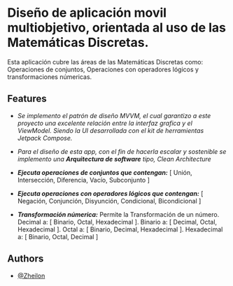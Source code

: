 
# Diseño de aplicación movil multiobjetivo, orientada al uso de las Matemáticas Discretas.

Esta aplicación cubre las áreas de las Matemáticas Discretas como:
Operaciones de conjuntos, Operaciones con operadores lógicos y transformaciones númericas.


## Features

- *Se implemento el patrón de diseño MVVM, el cual garantizo a este proyecto una excelente relación entre la interfaz grafica y el ViewModel. Siendo la UI desarrollada con el kit de herramientas Jetpack Compose.*

- *Para el diseño de esta app, con el fin de hacerla escalar y sostenible se implemento una ***Arquitectura de software*** tipo, Clean Architecture*

- ***Ejecuta operaciones de conjuntos que contengan:*** [ Unión, Intersección, Diferencia, Vacío, Subconjunto ]

- ***Ejecuta operaciones con operadores lógicos que contengan:*** [ Negación, Conjunción, Disyunción, Condicional, Bicondicional ]

- ***Transformación númerica:*** Permite la Transformación de un número. Decimal a: [ Binario, Octal, Hexadecimal ]. Binario a: [ Decimal, Octal, Hexadecimal ]. Octal a: [ Binario, Decimal, Hexadecimal ]. Hexadecimal a: [ Binario, Octal, Decimal ]
## Authors

- [@Zheilon](https://www.github.com/Zheilon)

